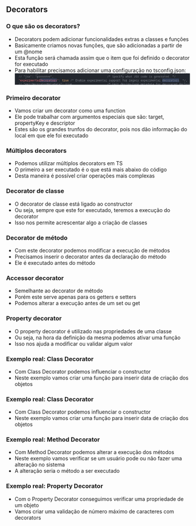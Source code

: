 ## Decorators

### O que são os decorators?

-   Decorators podem adicionar funcionalidades extras a classes e funções
-   Basicamente criamos novas funções, que são adicionadas a partir de um @nome
-   Esta função será chamada assim que o item que foi definido o decorator for executado
-   Para habilitar precisamos adicionar uma configuração no tsconfig.json:
    ![Alt text](image.png)

### Primeiro decorator

-   Vamos criar um decorator como uma function
-   Ele pode trabalhar com argumentos especiais que são: target, propertyKey e descriptor
-   Estes são os grandes trunfos do decorator, pois nos dão informação do local em que ele foi executado

### Múltiplos decorators

-   Podemos utilizar múltiplos decorators em TS
-   O primeiro a ser executado é o que está mais abaixo do código
-   Desta maneira é possível criar operações mais complexas

### Decorator de classe

-   O decorator de classe está ligado ao constructor
-   Ou seja, sempre que este for executado, teremos a execução do decorator
-   Isso nos permite acrescentar algo a criação de classes

### Decorator de método

-   Com este decorator podemos modificar a execução de métodos
-   Precisamos inserir o decorator antes da declaração do método
-   Ele é executado antes do método

### Accessor decorator

-   Semelhante ao decorator de método
-   Porém este serve apenas para os getters e setters
-   Podemos alterar a execução antes de um set ou get

### Property decorator

-   O property decorator é utilizado nas propriedades de uma classe
-   Ou seja, na hora da definição da mesma podemos ativar uma função
-   Isso nos ajuda a modificar ou validar algum valor

### Exemplo real: Class Decorator

-   Com Class Decorator podemos influenciar o constructor
-   Neste exemplo vamos criar uma função para inserir data de criação dos objetos

### Exemplo real: Class Decorator

-   Com Class Decorator podemos influenciar o constructor
-   Neste exemplo vamos criar uma função para inserir data de criação dos objetos

### Exemplo real: Method Decorator

-   Com Method Decorator podemos alterar a execução dos métodos
-   Neste exemplo vamos verificar se um usuário pode ou não fazer uma alteração no sistema
-   A alteração seria o método a ser executado

### Exemplo real: Property Decorator

-   Com o Property Decorator conseguimos verificar uma propriedade de um objeto
-   Vamos criar uma validação de número máximo de caracteres com decorators

###
